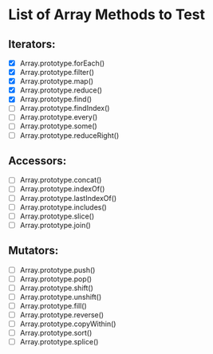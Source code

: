 # List of Array Methods to Test

## Iterators:

-[x] Array.prototype.forEach()
-[x] Array.prototype.filter()
-[x] Array.prototype.map()
-[x] Array.prototype.reduce()
-[x] Array.prototype.find()
-[ ] Array.prototype.findIndex()
-[ ] Array.prototype.every()
-[ ] Array.prototype.some()
-[ ] Array.prototype.reduceRight()

## Accessors:

-[ ] Array.prototype.concat()
-[ ] Array.prototype.indexOf()
-[ ] Array.prototype.lastIndexOf()
-[ ] Array.prototype.includes()
-[ ] Array.prototype.slice()
-[ ] Array.prototype.join()

## Mutators:

-[ ] Array.prototype.push()
-[ ] Array.prototype.pop()
-[ ] Array.prototype.shift()
-[ ] Array.prototype.unshift()
-[ ] Array.prototype.fill()
-[ ] Array.prototype.reverse()
-[ ] Array.prototype.copyWithin()
-[ ] Array.prototype.sort()
-[ ] Array.prototype.splice()
